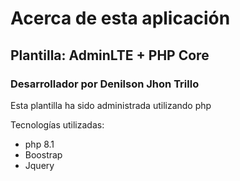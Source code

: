 # Acerca de esta aplicación

## Plantilla: AdminLTE + PHP Core

### Desarrollador por Denilson Jhon Trillo


Esta plantilla ha sido administrada utilizando php

Tecnologías utilizadas:

- php 8.1
- Boostrap
- Jquery